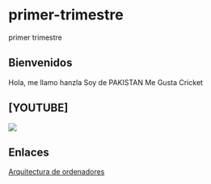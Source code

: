 # primer-trimestre
primer trimestre

## Bienvenidos

Hola, me llamo hanzla 
Soy de PAKISTAN
Me Gusta Cricket


## [YOUTUBE] 

![](https://www.google.com/url?sa=t&rct=j&q=&esrc=s&source=web&cd=&cad=rja&uact=8&ved=2ahUKEwj2teLZwoDzAhUfQEEAHalcBi4QFnoECBEQAw&url=https%3A%2F%2Fwww.youtube.com%2F&usg=AOvVaw0usXxGa_x5y1xoI_LaL0-1)


## Enlaces

[Arquitectura de ordenadores](https://github.com/Hanzla55/primer-trimestre/blob/main/%23%20Arquitectura%20De%20Ordenadores.MD)
